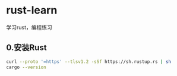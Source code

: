 # rust-learn
学习rust，编程练习

## 0.安装Rust

```bash
curl --proto '=https' --tlsv1.2 -sSf https://sh.rustup.rs | sh
cargo --version
```

